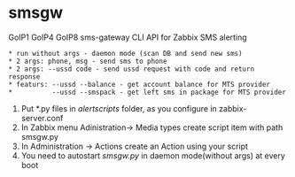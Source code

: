 smsgw
=====

GoIP1 GoIP4 GoIP8 sms-gateway CLI API for Zabbix SMS alerting

    * run without args - daemon mode (scan DB and send new sms)
    * 2 args: phone, msg - send sms to phone
    * 2 args: --ussd code - send ussd request with code and return response
    * featurs: --ussd --balance - get account balance for MTS provider
    *          --ussd --smspack - get left sms in package for MTS provider

1. Put *.py files in _alertscripts_ folder, as you configure in zabbix-server.conf
2. In Zabbix menu Adinistration-> Media types create script item with path smsgw.py
3. In Administration -> Actions create an Action using your script
4. You need to autostart _smsgw.py_ in daemon mode(without args) at every boot
